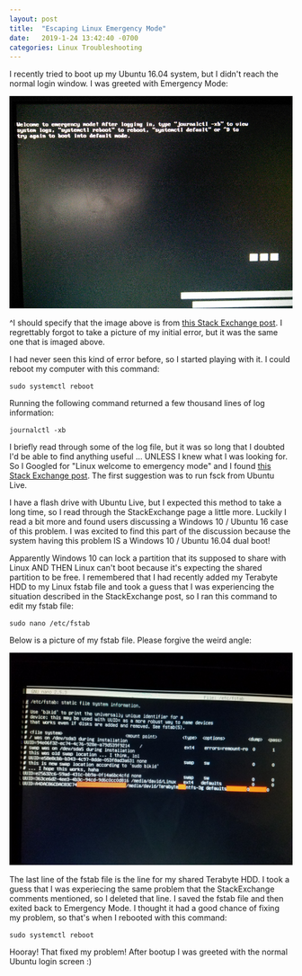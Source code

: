 ```yaml
---
layout: post
title:  "Escaping Linux Emergency Mode"
date:   2019-1-24 13:42:40 -0700
categories: Linux Troubleshooting
---
```


I recently tried to boot up my Ubuntu 16.04 system, but I didn't reach the normal login window. I was greeted with Emergency Mode:

![Welcome_to_Emergency_Mode](/assets/Emergency_Mode/Welcome_to_Emergency_Mode.jpg)

^I should specify that the image above is from [this Stack Exchange post](https://askubuntu.com/questions/646414/welcome-to-emergency-mode-think-it-is-a-fsck-problem). I regrettably forgot to take a picture of my initial error, but it was the same one that is imaged above.

I had never seen this kind of error before, so I started playing with it. I could reboot my computer with this command:

```console
sudo systemctl reboot
```

Running the following command returned a few thousand lines of log information:

```console
journalctl -xb
```

I briefly read through some of the log file, but it was so long that I doubted I'd be able to find anything useful ... UNLESS I knew what I was looking for. So I Googled for "Linux welcome to emergency mode" and I found [this Stack Exchange post](https://askubuntu.com/questions/646414/welcome-to-emergency-mode-think-it-is-a-fsck-problem). The first suggestion was to run fsck from Ubuntu Live.

I have a flash drive with Ubuntu Live, but I expected this method to take a long time, so I read through the StackExchange page a little more. Luckily I read a bit more and found users discussing a Windows 10 / Ubuntu 16 case of this problem. I was excited to find this part of the discussion because the system having this problem IS a Windows 10 / Ubuntu 16.04 dual boot!

Apparently Windows 10 can lock a partition that its supposed to share with Linux AND THEN Linux can't boot because it's expecting the shared partition to be free. I remembered that I had recently added my Terabyte HDD to my Linux fstab file and took a guess that I was experiencing the situation described in the StackExchange post, so I ran this command to edit my fstab file:

```console
sudo nano /etc/fstab
```

Below is a picture of my fstab file. Please forgive the weird angle:

![fstab](/assets/Emergency_Mode/fstab.jpg)

The last line of the fstab file is the line for my shared Terabyte HDD. I took a guess that I was experiecing the same problem that the StackExchange comments mentioned, so I deleted that line. I saved the fstab file and then exited back to Emergency Mode. I thought it had a good chance of fixing my problem, so that's when I rebooted with this command:

```console
sudo systemctl reboot
```

Hooray! That fixed my problem! After bootup I was greeted with the normal Ubuntu login screen :)
